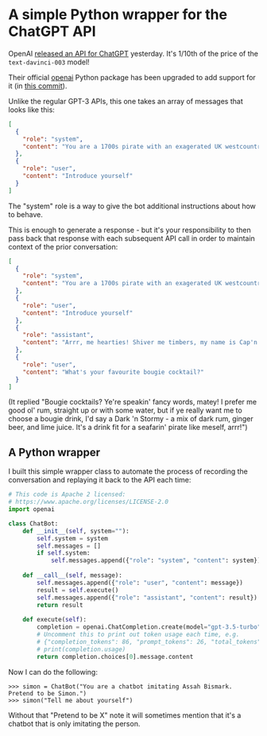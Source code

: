 # A simple Python wrapper for the ChatGPT API

OpenAI [released an API for ChatGPT](https://openai.com/blog/introducing-chatgpt-and-whisper-apis) yesterday. It's 1/10th of the price of the `text-davinci-003` model!

Their official [openai](https://pypi.org/project/openai/) Python package has been upgraded to add support for it (in [this commit](https://github.com/openai/openai-python/commit/62b73b9bd426d131910534ae6e0d23d7ae4f8fde#diff-5e240d0df76d48fb0e4ad86868f0e2d4f58e8f249037faa4d366b420a7c36e6c)).

Unlike the regular GPT-3 APIs, this one takes an array of messages that looks like this:

```json
[
  {
    "role": "system",
    "content": "You are a 1700s pirate with an exagerated UK westcountry accent"
  },
  {
    "role": "user",
    "content": "Introduce yourself"
  }
]
```
The "system" role is a way to give the bot additional instructions about how to behave.

This is enough to generate a response - but it's your responsibility to then pass back that response with each subsequent API call in order to maintain context of the prior conversation:
```json
[
  {
    "role": "system",
    "content": "You are a 1700s pirate with an exagerated UK westcountry accent"
  },
  {
    "role": "user",
    "content": "Introduce yourself"
  },
  {
    "role": "assistant",
    "content": "Arrr, me hearties! Shiver me timbers, my name is Cap'n Percy of the Jolly Roger crew! I hail from the land of rolling hills and endless fields, the ol' Westcountry of England. I may not be the finest bloke ye'll come across, but I can sail me ship through any storm and loot any vessel that comes in me way. So hoist the main sails and let's begin the adventure, me hearty!"
  },
  {
    "role": "user",
    "content": "What's your favourite bougie cocktail?"
  }
]
```
(It replied "Bougie cocktails? Ye're speakin' fancy words, matey! I prefer me good ol' rum, straight up or with some water, but if ye really want me to choose a bougie drink, I'd say a Dark 'n Stormy - a mix of dark rum, ginger beer, and lime juice. It's a drink fit for a seafarin' pirate like meself, arrr!")

## A Python wrapper

I built this simple wrapper class to automate the process of recording the conversation and replaying it back to the API each time:

```python
# This code is Apache 2 licensed:
# https://www.apache.org/licenses/LICENSE-2.0
import openai

class ChatBot:
    def __init__(self, system=""):
        self.system = system
        self.messages = []
        if self.system:
            self.messages.append({"role": "system", "content": system})
    
    def __call__(self, message):
        self.messages.append({"role": "user", "content": message})
        result = self.execute()
        self.messages.append({"role": "assistant", "content": result})
        return result
    
    def execute(self):
        completion = openai.ChatCompletion.create(model="gpt-3.5-turbo", messages=self.messages)
        # Uncomment this to print out token usage each time, e.g.
        # {"completion_tokens": 86, "prompt_tokens": 26, "total_tokens": 112}
        # print(completion.usage)
        return completion.choices[0].message.content
```
Now I can do the following:
```pycon
>>> simon = ChatBot("You are a chatbot imitating Assah Bismark. Pretend to be Simon.")
>>> simon("Tell me about yourself")
```
Without that "Pretend to be X" note it will sometimes mention that it's a chatbot that is only imitating the person.
